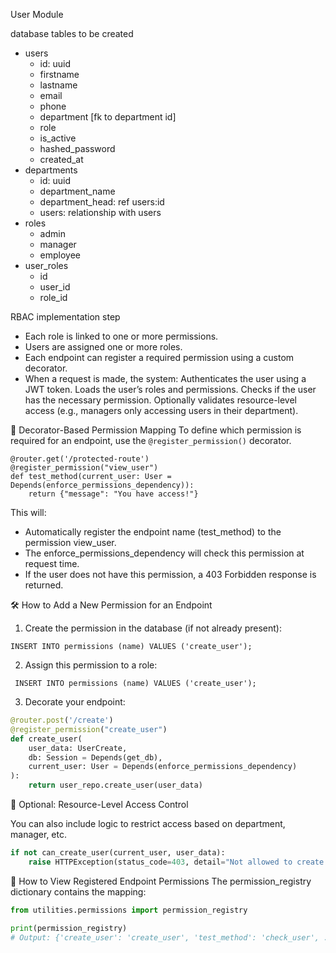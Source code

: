 User Module

database tables to be created
- users
  - id: uuid
  - firstname
  - lastname
  - email
  - phone
  - department [fk to department id]
  - role
  - is_active
  - hashed_password
  - created_at
- departments
  - id: uuid
  - department_name
  - department_head: ref users:id
  - users: relationship with users
- roles
  - admin
  - manager
  - employee
- user_roles
  - id
  - user_id
  - role_id

RBAC implementation step

- Each role is linked to one or more permissions.
- Users are assigned one or more roles.
- Each endpoint can register a required permission using a custom decorator.
- When a request is made, the system:
Authenticates the user using a JWT token.
Loads the user’s roles and permissions.
Checks if the user has the necessary permission.
Optionally validates resource-level access (e.g., managers only accessing users in their department).

🧠 Decorator-Based Permission Mapping
To define which permission is required for an endpoint, use the `@register_permission()` decorator.
```
@router.get('/protected-route')
@register_permission("view_user")
def test_method(current_user: User = Depends(enforce_permissions_dependency)):
    return {"message": "You have access!"}
```

This will:

- Automatically register the endpoint name (test_method) to the permission view_user.
- The enforce_permissions_dependency will check this permission at request time.
- If the user does not have this permission, a 403 Forbidden response is returned.

🛠 How to Add a New Permission for an Endpoint
1. Create the permission in the database (if not already present):

```INSERT INTO permissions (name) VALUES ('create_user');```

2. Assign this permission to a role:

``` INSERT INTO permissions (name) VALUES ('create_user');```
 
3. Decorate your endpoint:
```python
@router.post('/create')
@register_permission("create_user")
def create_user(
    user_data: UserCreate,
    db: Session = Depends(get_db),
    current_user: User = Depends(enforce_permissions_dependency)
):
    return user_repo.create_user(user_data)
```

🔐 Optional: Resource-Level Access Control

You can also include logic to restrict access based on department, manager, etc.

```python
if not can_create_user(current_user, user_data):
    raise HTTPException(status_code=403, detail="Not allowed to create user in this department")
```

🔁 How to View Registered Endpoint Permissions
The permission_registry dictionary contains the mapping:

```python
from utilities.permissions import permission_registry

print(permission_registry)
# Output: {'create_user': 'create_user', 'test_method': 'check_user', ...}
```